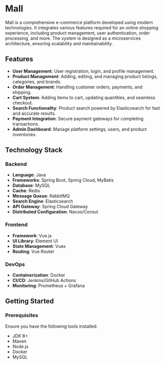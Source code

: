 # Mall

Mall is a comprehensive e-commerce platform developed using modern technologies. It integrates various features required for an online shopping experience, including product management, user authentication, order processing, and more. The system is designed as a microservices architecture, ensuring scalability and maintainability.

## Features

- **User Management**: User registration, login, and profile management.
- **Product Management**: Adding, editing, and managing product listings, categories, and brands.
- **Order Management**: Handling customer orders, payments, and shipping.
- **Cart System**: Adding items to cart, updating quantities, and seamless checkout.
- **Search Functionality**: Product search powered by Elasticsearch for fast and accurate results.
- **Payment Integration**: Secure payment gateways for completing transactions.
- **Admin Dashboard**: Manage platform settings, users, and product inventories.

## Technology Stack

### Backend
- **Language**: Java
- **Frameworks**: Spring Boot, Spring Cloud, MyBatis
- **Database**: MySQL
- **Cache**: Redis
- **Message Queue**: RabbitMQ
- **Search Engine**: Elasticsearch
- **API Gateway**: Spring Cloud Gateway
- **Distributed Configuration**: Nacos/Consul

### Frontend
- **Framework**: Vue.js
- **UI Library**: Element UI
- **State Management**: Vuex
- **Routing**: Vue Router

### DevOps
- **Containerization**: Docker
- **CI/CD**: Jenkins/GitHub Actions
- **Monitoring**: Prometheus + Grafana

## Getting Started

### Prerequisites
Ensure you have the following tools installed:
- JDK 8+
- Maven
- Node.js
- Docker
- MySQL
